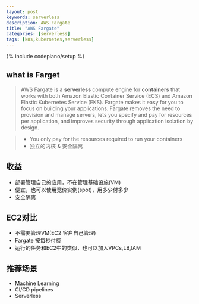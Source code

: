 ```yaml
---
layout: post
keywords: serverless 
description: AWS Fargate
title: "AWS Fargate"
categories: [serverless]
tags: [k8s,kubernetes,serverless]
---
```

{% include codepiano/setup %}

## what is Farget
> AWS Fargate is a **serverless** compute engine for **containers** that works with both Amazon Elastic Container Service (ECS) and Amazon Elastic Kubernetes Service (EKS). Fargate makes it easy for you to focus on building your applications. Fargate removes the need to provision and manage servers, lets you specify and pay for resources per application, and improves security through application isolation by design.

> * You only pay for the resources required to run your containers
> * 独立的内核 & 安全隔离 

## 收益
* 部署管理自己的应用，不在管理基础设施(VM)
* 便宜，也可以使用竞价实例(spot)，用多少付多少
* 安全隔离

## EC2对比
* 不需要管理VM(EC2 客户自己管理)
* Fargate 按每秒付费
* 运行的任务和EC2中的类似，也可以加入VPCs,LB,IAM

## 推荐场景
* Machine Learning 
* CI/CD pipelines
* Serverless 